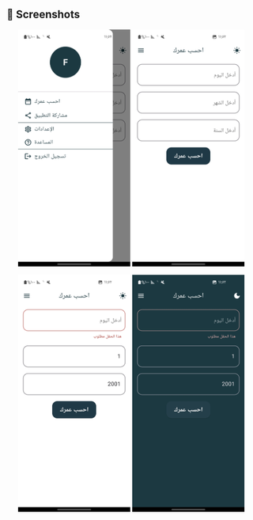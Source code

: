 ## 📸 Screenshots
<p align="center">
  <img src="https://github.com/Farea-Al-Dhelaa/Age-Calculator/blob/main/assets/images/screenshot/1.jpg" width="45%" />
  <img src="https://github.com/Farea-Al-Dhelaa/Age-Calculator/blob/main/assets/images/screenshot/2.jpg" width="45%" />
</p>

<p align="center">
  <img src="https://github.com/Farea-Al-Dhelaa/Age-Calculator/blob/main/assets/images/screenshot/3.jpg" width="45%" />
  <img src="https://github.com/Farea-Al-Dhelaa/Age-Calculator/blob/main/assets/images/screenshot/4.jpg" width="45%" />
</p>
